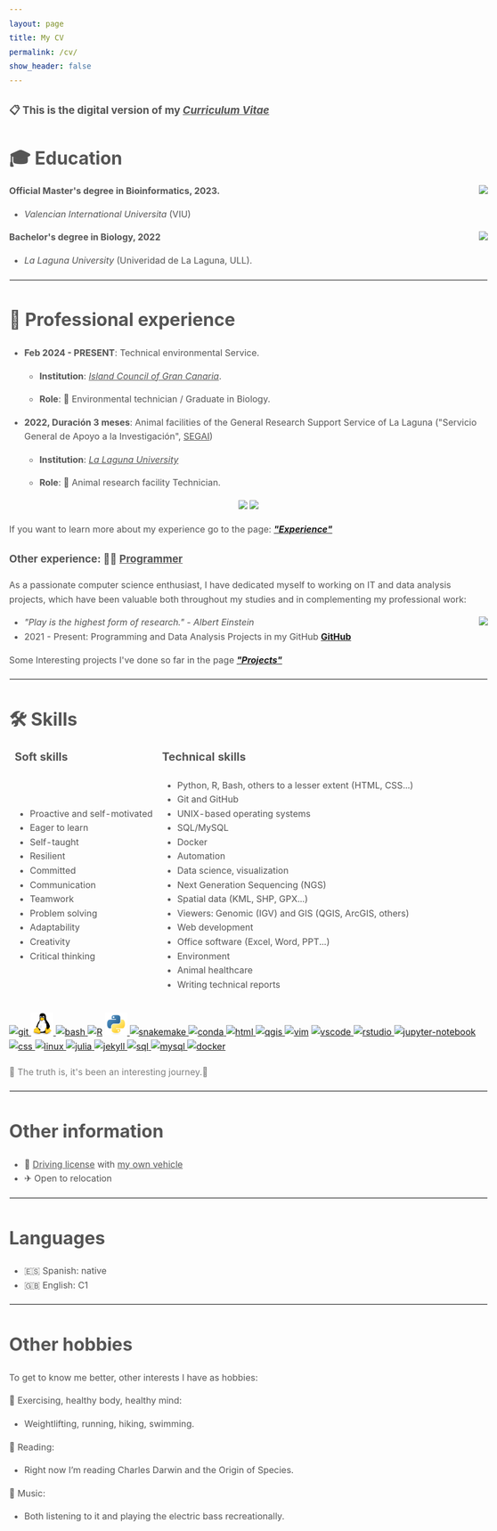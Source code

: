 ```yaml
---
layout: page
title: My CV
permalink: /cv/
show_header: false
---
```


<style>

body {
    max-width: 100%;
    margin: 0 auto;
    font-size: 1rem;
    line-height: 1.6;
    color: #555555;
}

</style>

### 📋 **This is the digital version of my *<u>Curriculum Vitae</u>***

🎓 **Education**
======
<div style="float: right; margin-left: 20px;">
  <img src="https://www.universidadviu.com/sites/universidadviu.com/themes/custom/universidadviu_com/logo.webp" width="100px">
</div>

**Official Master's degree in Bioinformatics, 2023.**
* *Valencian International Universita* (VIU)

<div style="float: right; margin-left: 20px;">
  <img src="https://www.ull.es/portal/noticias/wp-content/uploads/sites/13/2018/04/ull-nuevo-logo-300x177.jpg" width="100px">
</div>

**Bachelor's degree in Biology, 2022**
* *La Laguna University* (Univeridad de La Laguna, ULL).

<hr style="border: 1px solid #ededed; margin: 20px 0;">

💼 **Professional experience**
======

* **Feb 2024 - PRESENT**: Technical environmental Service. 

  * **Institution**: *<u>Island Council of Gran Canaria</u>*.

  * **Role**: 🌲 Environmental technician / Graduate in Biology.

<p>  </p>

* **2022, Duración 3 meses**: Animal facilities of the General Research Support Service of La Laguna ("Servicio General de Apoyo a la Investigación", <u>SEGAI</u>)

  * **Institution**: *<u>La Laguna University</u>*

  * **Role**: 🐁 Animal research facility Technician.

<p align= "center">
  <img src="https://pbs.twimg.com/profile_images/1561716451173621760/kLELmYdp_400x400.jpg" width="70px"> <img src="https://www.ull.es/portal/noticias/wp-content/uploads/sites/13/2015/07/LOGOSEGAI-transparencia-2014.png" width="150px">
</p>

If you want to learn more about my experience go to the page: [***"Experience"***](https://juancarlosbio.github.io/juancarlos_portfolio_esp/experiencia/) 

### Other experience: 👩‍💻 <u>Programmer</u> 

As a passionate computer science enthusiast, I have dedicated myself to working on IT and data analysis projects, which have been valuable both throughout my studies and in complementing my professional work:

<div style="float: right; margin-left: 20px;">
  <img src="https://github.githubassets.com/assets/GitHub-Mark-ea2971cee799.png" width="70px">
</div>

* *"Play is the highest form of research." - Albert Einstein*
* 2021 - Present: Programming and Data Analysis Projects in my GitHub [**GitHub**](https://github.com/JuanCarlosBio)

Some Interesting projects I've done so far in the page [**<i>"Projects"</i>**](https://juancarlosbio.github.io/juancarlos_portfolio_eng/projects/)

<hr style="border: 1px solid #ededed; margin: 20px 0;">

🛠️ **Skills**
======

<table style="border: 1px solid #fdfdfd; border-collapse: collapse">
 <tr>
    <td style="border: 1px solid #fdfdfd; background-color: #fdfdfd;"><b style="font-size:20px">Soft skills</b></td>
    <td style="border: 1px solid #fdfdfd; background-color: #fdfdfd;"><b style="font-size:20px">Technical skills</b></td>
 </tr>
 <tr>
    <td style="border: 1px solid #fdfdfd; background-color: #fdfdfd;">
        <ul>
            <li>Proactive and self-motivated</li>
            <li>Eager to learn</li>
            <li>Self-taught</li>
            <li>Resilient</li>
            <li>Committed</li>
            <li>Communication</li>
            <li>Teamwork</li>
            <li>Problem solving</li>
            <li>Adaptability</li>
            <li>Creativity</li>
            <li>Critical thinking</li>
        </ul>
    </td>
    <td style="border: 1px solid #fdfdfd; background-color: #fdfdfd;">
        <ul>
            <li>Python, R, Bash, others to a lesser extent (HTML, CSS...)</li>
            <li>Git and GitHub</li>
            <li>UNIX-based operating systems</li>
            <li>SQL/MySQL</li>
            <li>Docker</li>
            <li>Automation</li>
            <li>Data science, visualization</li>
            <li>Next Generation Sequencing (NGS)</li>
            <li>Spatial data (KML, SHP, GPX...)</li>
            <li>Viewers: Genomic (IGV) and GIS (QGIS, ArcGIS, others)</li>
            <li>Web development</li>
            <li>Office software (Excel, Word, PPT...)</li>
            <li>Environment</li>
            <li>Animal healthcare</li>
            <li>Writing technical reports</li>
        </ul>
    </td>
 </tr>
</table>

<p align="left">
<a href="https://git-scm.com/" target="_blank" rel="noreferrer"> <img src="https://www.vectorlogo.zone/logos/git-scm/git-scm-icon.svg" alt="git" width="40" height="40"/> </a>
<a href="https://www.linux.org/" target="_blank" rel="noreferrer"> <img src="https://raw.githubusercontent.com/devicons/devicon/master/icons/linux/linux-original.svg" alt="linux" width="40" height="40"/> </a> 
<a href="https://www.gnu.org/software/bash/" target="_blank" rel="noreferrer"> <img src="https://dlab.berkeley.edu/sites/default/files/styles/openberkeley_brand_widgets_rectangle/public/bash.png?itok=OXn82XHK&timestamp=1632296342" alt="bash" width="60" height="40"/> </a>
<a href="https://www.r-project.org/" target="_blank" rel="noreferrer"> <img src="https://www.r-project.org/Rlogo.png" alt="R" width="40" height="40"/></a>
<a href="https://www.python.org" target="_blank" rel="noreferrer"> <img src="https://raw.githubusercontent.com/devicons/devicon/master/icons/python/python-original.svg" alt="python" width="40" height="40"/> </a> 
</a>
<a href="https://snakemake.readthedocs.io/en/stable/" target="_blank" rel="noreferrer"> <img src="https://snakemake.readthedocs.io/en/stable/_static/logo-snake.svg" alt="snakemake" width="40" height="40"/> </a></a>
<a href="https://anaconda.org/anaconda/conda" target="_blank" rel="noreferrer"> <img src="https://encrypted-tbn0.gstatic.com/images?q=tbn:ANd9GcSwF2NBamjxOn6N93pk2HWcKSzKBZ-SkoI69g&s" alt="conda" width="40" height="40"/> </a>
</a>
<a href="https://developer.mozilla.org/es/docs/Web/HTML" target="_blank" rel="noreferrer"> <img src="https://encrypted-tbn0.gstatic.com/images?q=tbn:ANd9GcQEc9A_S6BPxCDRp5WjMFEfXrpCu1ya2OO-Lw&s" alt="html" width="40" height="40"/> </a>
<a href="https://www.qgis.org/" target="_blank" rel="noreferrer"> <img src="https://www.qgis.org/img/logosign.svg" alt="qgis" width="40" height="40"/> </a>
</a>
<a href="https://www.vim.org/" target="_blank" rel="noreferrer"> <img src="https://upload.wikimedia.org/wikipedia/commons/9/9f/Vimlogo.svg" alt="vim" width="40" height="40"/></a>
<a href="https://code.visualstudio.com/" target="_blank" rel="noreferrer"> <img src="https://upload.wikimedia.org/wikipedia/commons/thumb/9/9a/Visual_Studio_Code_1.35_icon.svg/2048px-Visual_Studio_Code_1.35_icon.svg.png" alt="vscode" width="40" height="40"/> </a>
<a href="https://posit.co/download/rstudio-desktop/" target="_blank" rel="noreferrer"> <img src="https://encrypted-tbn0.gstatic.com/images?q=tbn:ANd9GcQCxoHJUlcAM9i73tlTYAp7ipQQLetTV2C1IA&s" alt="rstudio" width="40" height="40"/> </a>
<a href="https://jupyter.org/" target="_blank" rel="noreferrer"> <img src="https://upload.wikimedia.org/wikipedia/commons/thumb/3/38/Jupyter_logo.svg/800px-Jupyter_logo.svg.png" alt="jupyter-notebook" width="40" height="50"/> </a>   
<a href="https://developer.mozilla.org/es/docs/Web/CSS" target="_blank" rel="noreferrer"> <img src="https://upload.wikimedia.org/wikipedia/commons/d/d5/CSS3_logo_and_wordmark.svg" alt="css" width="40" height="40"/> </a>
<a href="https://developer.mozilla.org/es/docs/Web/JavaScript" target="_blank" rel="noreferrer"> <img src="https://upload.wikimedia.org/wikipedia/commons/thumb/9/99/Unofficial_JavaScript_logo_2.svg/1200px-Unofficial_JavaScript_logo_2.svg.png" alt="linux" width="40" height="40"/> </a>
<a href="https://julialang.org/" target="_blank" rel="noreferrer"> <img src="https://julialang.org/assets/infra/logo.svg" alt="julia" width="50" height="40"/> </a>
<a href="https://jekyllrb.com/" target="_blank" rel="noreferrer"> <img src="https://jekyllrb.com/img/octojekyll.png" alt="jekyll" width="50" height="40"/> </a>
<a href="" target="_blank" rel="noreferrer"> <img src="https://pontia.tech/wp-content/uploads/2023/06/Imagen1.png" alt="sql" width="40" height="40"/> </a>
<a href="https://www.mysql.com/" target="_blank" rel="noreferrer"> <img src="https://banner2.cleanpng.com/20180411/wre/avf0mauoj.webp" alt="mysql" width="40" height="40"/> </a> 
<a href="https://www.docker.com/" target="_blank" rel="noreferrer"> <img src="https://ausum.cloud/wp-content/uploads/2024/09/docker.png" alt="docker" width="40" height="40"/></a>
</p> 

<p style="font-size:16px; margin-top:20px; color:gray;">
🧳 The truth is, it's been an interesting journey.🚀
</p>

<hr style="border: 1px solid #ededed; margin: 20px 0;">

**Other information**
===

* 🚗 <u>Driving license</u> with <u>my own vehicle</u>
* ✈ Open to relocation

<hr style="border: 1px solid #ededed; margin: 20px 0;">

**Languages**
===

* 🇪🇸 Spanish: native
* 🇬🇧 English: C1

<hr style="border: 1px solid #ededed; margin: 20px 0;">

**Other hobbies**
===

To get to know me better, other interests I have as hobbies:

💪 Exercising, healthy body, healthy mind:

* Weightlifting, running, hiking, swimming.

📕 Reading:

* Right now I’m reading Charles Darwin and the Origin of Species.

🎼 Music:

* Both listening to it and playing the electric bass recreationally.
